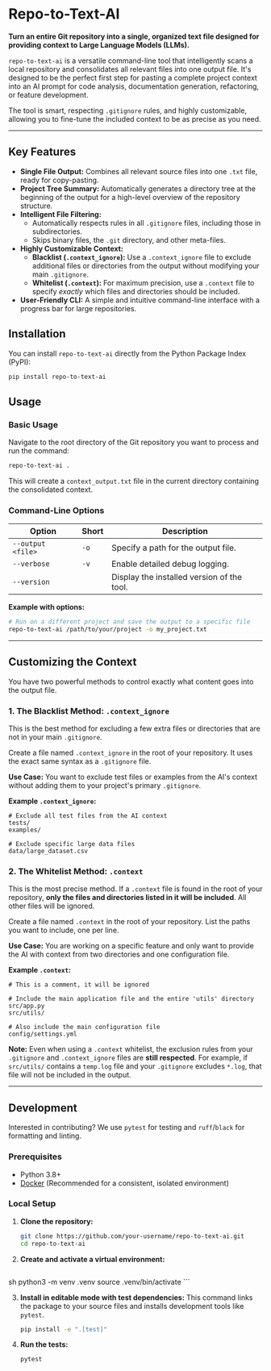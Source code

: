 # Repo-to-Text-AI

**Turn an entire Git repository into a single, organized text file designed for providing context to Large Language Models (LLMs).**

`repo-to-text-ai` is a versatile command-line tool that intelligently scans a local repository and consolidates all relevant files into one output file. It's designed to be the perfect first step for pasting a complete project context into an AI prompt for code analysis, documentation generation, refactoring, or feature development.

The tool is smart, respecting `.gitignore` rules, and highly customizable, allowing you to fine-tune the included context to be as precise as you need.

---

## Key Features

-   **Single File Output:** Combines all relevant source files into one `.txt` file, ready for copy-pasting.
-   **Project Tree Summary:** Automatically generates a directory tree at the beginning of the output for a high-level overview of the repository structure.
-   **Intelligent File Filtering:**
    -   Automatically respects rules in all `.gitignore` files, including those in subdirectories.
    -   Skips binary files, the `.git` directory, and other meta-files.
-   **Highly Customizable Context:**
    -   **Blacklist (`.context_ignore`):** Use a `.context_ignore` file to exclude additional files or directories from the output without modifying your main `.gitignore`.
    -   **Whitelist (`.context`):** For maximum precision, use a `.context` file to specify *exactly* which files and directories should be included.
-   **User-Friendly CLI:** A simple and intuitive command-line interface with a progress bar for large repositories.

## Installation

You can install `repo-to-text-ai` directly from the Python Package Index (PyPI):

```bash
pip install repo-to-text-ai
```

## Usage

### Basic Usage

Navigate to the root directory of the Git repository you want to process and run the command:

```bash
repo-to-text-ai .
```

This will create a `context_output.txt` file in the current directory containing the consolidated context.

### Command-Line Options

| Option                | Short | Description                                       |
| --------------------- | ----- | ------------------------------------------------- |
| `--output <file>`     | `-o`  | Specify a path for the output file.               |
| `--verbose`           | `-v`  | Enable detailed debug logging.                    |
| `--version`           |       | Display the installed version of the tool.        |

**Example with options:**

```bash
# Run on a different project and save the output to a specific file
repo-to-text-ai /path/to/your/project -o my_project.txt
```

---

## Customizing the Context

You have two powerful methods to control exactly what content goes into the output file.

### 1. The Blacklist Method: `.context_ignore`

This is the best method for excluding a few extra files or directories that are not in your main `.gitignore`.

Create a file named `.context_ignore` in the root of your repository. It uses the exact same syntax as a `.gitignore` file.

**Use Case:** You want to exclude test files or examples from the AI's context without adding them to your project's primary `.gitignore`.

**Example `.context_ignore`:**

```gitignore
# Exclude all test files from the AI context
tests/
examples/

# Exclude specific large data files
data/large_dataset.csv
```

### 2. The Whitelist Method: `.context`

This is the most precise method. If a `.context` file is found in the root of your repository, **only the files and directories listed in it will be included**. All other files will be ignored.

Create a file named `.context` in the root of your repository. List the paths you want to include, one per line.

**Use Case:** You are working on a specific feature and only want to provide the AI with context from two directories and one configuration file.

**Example `.context`:**

```
# This is a comment, it will be ignored

# Include the main application file and the entire 'utils' directory
src/app.py
src/utils/

# Also include the main configuration file
config/settings.yml
```
**Note:** Even when using a `.context` whitelist, the exclusion rules from your `.gitignore` and `.context_ignore` files are **still respected**. For example, if `src/utils/` contains a `temp.log` file and your `.gitignore` excludes `*.log`, that file will not be included in the output.

---

## Development

Interested in contributing? We use `pytest` for testing and `ruff`/`black` for formatting and linting.

### Prerequisites

-   Python 3.8+
-   [Docker](https://www.docker.com/get-started) (Recommended for a consistent, isolated environment)

### Local Setup

1.  **Clone the repository:**
    ```bash
    git clone https://github.com/your-username/repo-to-text-ai.git
    cd repo-to-text-ai
    ```

2.  **Create and activate a virtual environment:**
    ```bash
sh
    python3 -m venv .venv
    source .venv/bin/activate
    ```

3.  **Install in editable mode with test dependencies:**
    This command links the package to your source files and installs development tools like `pytest`.
    ```bash
    pip install -e ".[test]"
    ```

4.  **Run the tests:**
    ```bash
    pytest
    ```
